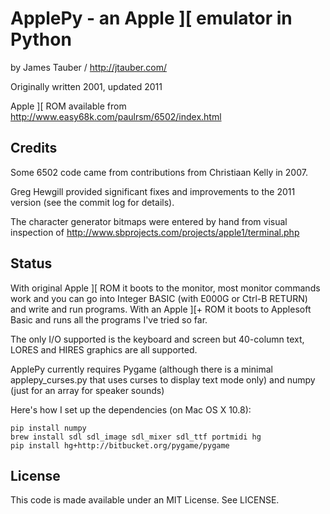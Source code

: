 ApplePy - an Apple ][ emulator in Python
========================================

by James Tauber / http://jtauber.com/

Originally written 2001, updated 2011

Apple ][ ROM available from http://www.easy68k.com/paulrsm/6502/index.html


Credits
-------

Some 6502 code came from contributions from Christiaan Kelly in 2007.

Greg Hewgill provided significant fixes and improvements to the 2011 version
(see the commit log for details).

The character generator bitmaps were entered by hand from visual inspection
of http://www.sbprojects.com/projects/apple1/terminal.php


Status
------

With original Apple ][ ROM it boots to the monitor, most monitor commands
work and you can go into Integer BASIC (with E000G or Ctrl-B RETURN) and
write and run programs. With an Apple ][+ ROM it boots to Applesoft Basic and
runs all the programs I've tried so far.

The only I/O supported is the keyboard and screen but 40-column text, LORES
and HIRES graphics are all supported.

ApplePy currently requires Pygame (although there is a minimal applepy_curses.py
that uses curses to display text mode only) and numpy (just for an array for
speaker sounds)

Here's how I set up the dependencies (on Mac OS X 10.8):

    pip install numpy
    brew install sdl sdl_image sdl_mixer sdl_ttf portmidi hg
    pip install hg+http://bitbucket.org/pygame/pygame


License
-------

This code is made available under an MIT License. See LICENSE.
